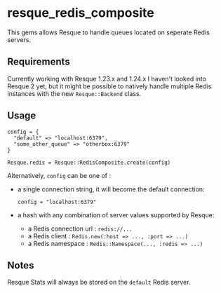 resque_redis_composite
======================

This gems allows Resque to handle queues located on seperate Redis servers.

Requirements
------------

Currently working with Resque 1.23.x and 1.24.x
I haven't looked into Resque 2 yet, but it might be possible to natively handle multiple Redis instances with the new `Resque::Backend` class.

Usage
-----

    config = {
      "default" => "localhost:6379",
      "some_other_queue" => "otherbox:6379"
    }

    Resque.redis = Resque::RedisComposite.create(config)

Alternatively, `config` can be one of :

  * a single connection string, it will become the default connection:

    `config = "localhost:6379"`

  * a hash with any combination of server values supported by Resque:
    * a Redis connection url : `redis://...`
    * a Redis client : `Redis.new(:host => ..., :port => ...)`
    * a Redis namespace : `Redis::Namespace(..., :redis => ...)`

Notes
-----

Resque Stats will always be stored on the `default` Redis server.

